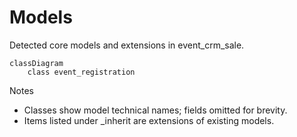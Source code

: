 # Models

Detected core models and extensions in event_crm_sale.

```mermaid
classDiagram
    class event_registration
```

Notes
- Classes show model technical names; fields omitted for brevity.
- Items listed under _inherit are extensions of existing models.
